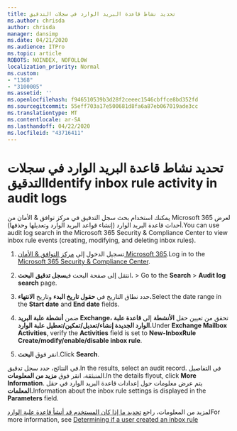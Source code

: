 ```yaml
---
title: تحديد نشاط قاعدة البريد الوارد في سجلات التدقيق
ms.author: chrisda
author: chrisda
manager: dansimp
ms.date: 04/21/2020
ms.audience: ITPro
ms.topic: article
ROBOTS: NOINDEX, NOFOLLOW
localization_priority: Normal
ms.custom:
- "1368"
- "3100005"
ms.assetid: ''
ms.openlocfilehash: f946510539b3d28f2ceeec1546cbffce8bd352fd
ms.sourcegitcommit: 55eff703a17e500681d8fa6a87eb067019ade3cc
ms.translationtype: MT
ms.contentlocale: ar-SA
ms.lasthandoff: 04/22/2020
ms.locfileid: "43716411"
---
```

# <a name="identify-inbox-rule-activity-in-audit-logs"></a><span data-ttu-id="ffd44-102">تحديد نشاط قاعدة البريد الوارد في سجلات التدقيق</span><span class="sxs-lookup"><span data-stu-id="ffd44-102">Identify inbox rule activity in audit logs</span></span>

<span data-ttu-id="ffd44-103">يمكنك استخدام بحث سجل التدقيق في مركز توافق & الأمان من Microsoft 365 لعرض أحداث قاعدة البريد الوارد (إنشاء قواعد البريد الوارد وتعديلها وحذفها).</span><span class="sxs-lookup"><span data-stu-id="ffd44-103">You can use audit log search in the Microsoft 365 Security & Compliance Center to view inbox rule events (creating, modifying, and deleting inbox rules).</span></span>

1. <span data-ttu-id="ffd44-104">تسجيل الدخول إلى [مركز التوافق & الأمان Microsoft 365](https://protection.office.com/).</span><span class="sxs-lookup"><span data-stu-id="ffd44-104">Log in to the [Microsoft 365 Security & Compliance Center](https://protection.office.com/).</span></span>

2. <span data-ttu-id="ffd44-105">انتقل إلى صفحة البحث في**سجل تدقيق** **البحث.** > </span><span class="sxs-lookup"><span data-stu-id="ffd44-105">Go to the **Search** > **Audit log search** page.</span></span>

3. <span data-ttu-id="ffd44-106">حدد نطاق التاريخ في **حقول تاريخ البدء** وتاريخ **الانتهاء.**</span><span class="sxs-lookup"><span data-stu-id="ffd44-106">Select the date range in the **Start date** and **End date** fields.</span></span>

4. <span data-ttu-id="ffd44-107">ضمن **أنشطة علبة البريد Exchange،** تحقق من تعيين حقل **الأنشطة** إلى **قاعدة علبة الوارد الجديدة إنشاء/تعديل/تمكين/تعطيل علبة الوارد.**</span><span class="sxs-lookup"><span data-stu-id="ffd44-107">Under **Exchange Mailbox Activities**, verify the **Activities** field is set to **New-InboxRule Create/modify/enable/disable inbox rule**.</span></span>

5. <span data-ttu-id="ffd44-108">انقر فوق **البحث**.</span><span class="sxs-lookup"><span data-stu-id="ffd44-108">Click **Search**.</span></span>

<span data-ttu-id="ffd44-109">في النتائج، حدد سجل تدقيق.</span><span class="sxs-lookup"><span data-stu-id="ffd44-109">In the results, select an audit record.</span></span> <span data-ttu-id="ffd44-110">في التفاصيل المنبثقة، انقر فوق **مزيد من المعلومات**.</span><span class="sxs-lookup"><span data-stu-id="ffd44-110">In the details flyout, click **More Information**.</span></span> <span data-ttu-id="ffd44-111">يتم عرض معلومات حول إعدادات قاعدة البريد الوارد في حقل **المعلمات.**</span><span class="sxs-lookup"><span data-stu-id="ffd44-111">Information about the inbox rule settings is displayed in the **Parameters** field.</span></span>

<span data-ttu-id="ffd44-112">لمزيد من المعلومات، راجع [تحديد ما إذا كان المستخدم قد أنشأ قاعدة علبة الوارد](https://docs.microsoft.com//office365/securitycompliance/auditing-troubleshooting-scenarios#determining-if-a-user-created-an-inbox-rule)</span><span class="sxs-lookup"><span data-stu-id="ffd44-112">For more information, see [Determining if a user created an inbox rule](https://docs.microsoft.com//office365/securitycompliance/auditing-troubleshooting-scenarios#determining-if-a-user-created-an-inbox-rule)</span></span>

